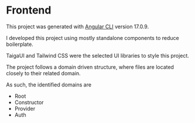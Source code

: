 # Frontend

This project was generated with [Angular CLI](https://github.com/angular/angular-cli) version 17.0.9.

I developed this project using mostly standalone components to reduce boilerplate.

TaigaUI and Tailwind CSS were the selected UI libraries to style this project.

The project follows a domain driven structure, where files are located closely to their related domain.

As such, the identified domains are

- Root
- Constructor
- Provider
- Auth
